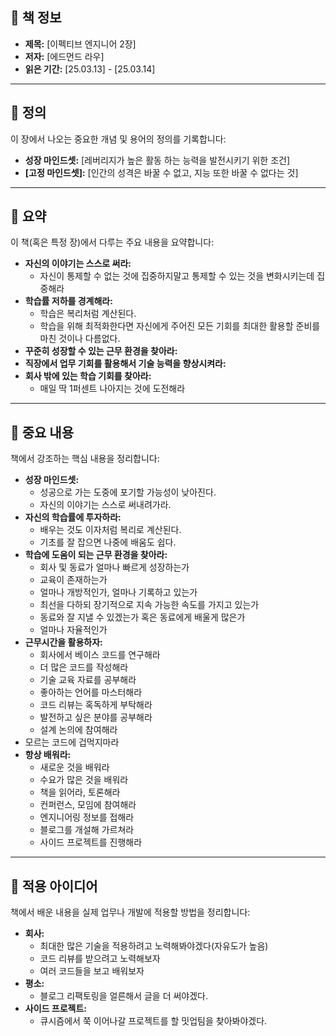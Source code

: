 ## 📖 책 정보

- **제목:** [이펙티브 엔지니어 2장]
- **저자:** [에드먼드 라우]
- **읽은 기간:** [25.03.13] - [25.03.14]

---

## 📌 정의

이 장에서 나오는 중요한 개념 및 용어의 정의를 기록합니다:

- **성장 마인드셋:** [레버리지가 높은 활동 하는 능력을 발전시키기 위한 조건]
- **[고정 마인드셋]:** [인간의 성격은 바꿀 수 없고, 지능 또한 바꿀 수 없다는 것]

---

## 📌 요약

이 책(혹은 특정 장)에서 다루는 주요 내용을 요약합니다:

- **자신의 이야기는 스스로 써라:**
  - 자신이 통제할 수 없는 것에 집중하지말고 통제할 수 있는 것을 변화시키는데 집중해라
- **학습률 저하를 경계해라:** 
  - 학습은 복리처럼 계산된다.
  - 학습을 위해 최적화한다면 자신에게 주어진 모든 기회를 최대한 활용할 준비를 마친 것이나 다름없다.
- **꾸준히 성장할 수 있는 근무 환경을 찾아라:**
- **직장에서 업무 기회를 활용해서 기술 능력을 향상시켜라:**
- **회사 밖에 있는 학습 기회를 찾아라:**
  - 매일 딱 1퍼센트 나아지는 것에 도전해라

---

## 📌 중요 내용

책에서 강조하는 핵심 내용을 정리합니다:

- **성장 마인드셋:** 
  - 성공으로 가는 도중에 포기할 가능성이 낮아진다.
  - 자신의 이야기는 스스로 써내려가라.
- **자신의 학습률에 투자하라:** 
  - 배우는 것도 이자처럼 복리로 계산된다.
  - 기초를 잘 잡으면 나중에 배움도 쉽다.
- **학습에 도움이 되는 근무 환경을 찾아라:** 
  - 회사 및 동료가 얼마나 빠르게 성장하는가
  - 교육이 존재하는가
  - 얼마나 개방적인가, 얼마나 기록하고 있는가
  - 최선을 다하되 장기적으로 지속 가능한 속도를 가지고 있는가
  - 동료와 잘 지낼 수 있겠는가 혹은 동료에게 배울게 많은가
  - 얼마나 자율적인가
- **근무시간을 활용하자:**
   - 회사에서 베이스 코드를 연구해라
   - 더 많은 코드를 작성해라
   - 기술 교육 자료를 공부해라
   - 좋아하는 언어를 마스터해라
   - 코드 리뷰는 혹독하게 부탁해라
   - 발전하고 싶은 분야를 공부해라
   - 설계 논의에 참여해라
 - 모르는 코드에 겁먹지마라
- **항상 배워라:**
   - 새로운 것을 배워라
   - 수요가 많은 것을 배워라
   - 책을 읽어라, 토론해라
   - 컨퍼런스, 모임에 참여해라
   - 엔지니어링 정보를 접해라
   - 블로그를 개설해 가르쳐라
   - 사이드 프로젝트를 진행해라

---

## 📌 적용 아이디어

책에서 배운 내용을 실제 업무나 개발에 적용할 방법을 정리합니다:

- **회사:** 
  - 최대한 많은 기술을 적용하려고 노력해봐야겠다(자유도가 높음)
  - 코드 리뷰를 받으려고 노력해보자
  - 여러 코드들을 보고 배워보자
- **평소:**
  - 블로그 리팩토링을 얼른해서 글을 더 써야겠다.
- **사이드 프로젝트:** 
  - 큐시즘에서 쭉 이어나갈 프로젝트를 할 밋업팀을 찾아봐야겠다.

